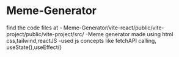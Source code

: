 # Meme-Generator
find the code files at - Meme-Generator/vite-react/public/vite-project/public/vite-project/src/
-Meme generator made using html css,tailwind,reactJS
-used js concepts like fetchAPI calling, useState(),useEffect()
